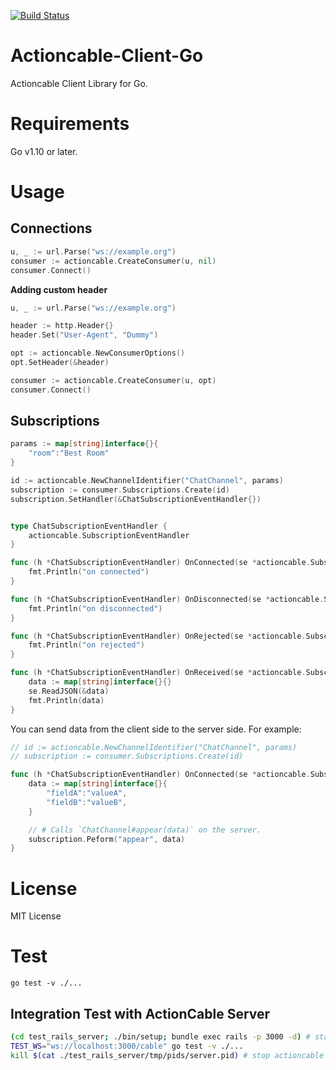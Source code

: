 [![Build Status](https://travis-ci.org/potato2003/actioncable-client-go.svg?branch=master)](https://travis-ci.org/potato2003/actioncable-client-go)

# Actioncable-Client-Go

Actioncable Client Library for Go.

# Requirements

Go v1.10 or later.

# Usage

## Connections

```go
u, _ := url.Parse("ws://example.org")
consumer := actioncable.CreateConsumer(u, nil)
consumer.Connect()
```

**Adding custom header**

```go
u, _ := url.Parse("ws://example.org")

header := http.Header{}
header.Set("User-Agent", "Dummy")

opt := actioncable.NewConsumerOptions()
opt.SetHeader(&header)

consumer := actioncable.CreateConsumer(u, opt)
consumer.Connect()
```

## Subscriptions

```go
params := map[string]interface{}{
    "room":"Best Room"
}

id := actioncable.NewChannelIdentifier("ChatChannel", params)
subscription := consumer.Subscriptions.Create(id)
subscription.SetHandler(&ChatSubscriptionEventHandler{})


type ChatSubscriptionEventHandler {
    actioncable.SubscriptionEventHandler
}

func (h *ChatSubscriptionEventHandler) OnConnected(se *actioncable.SubscriptionEvent) {
    fmt.Println("on connected")
}

func (h *ChatSubscriptionEventHandler) OnDisconnected(se *actioncable.SubscriptionEvent) {
    fmt.Println("on disconnected")
}

func (h *ChatSubscriptionEventHandler) OnRejected(se *actioncable.SubscriptionEvent) {
    fmt.Println("on rejected")
}

func (h *ChatSubscriptionEventHandler) OnReceived(se *actioncable.SubscriptionEvent) {
    data := map[string]interface{}{}
    se.ReadJSON(&data)
    fmt.Println(data)
}
```

You can send data from the client side to the server side. For example:

```go
// id := actioncable.NewChannelIdentifier("ChatChannel", params)
// subscription := consumer.Subscriptions.Create(id)

func (h *ChatSubscriptionEventHandler) OnConnected(se *actioncable.SubscriptionEvent) {
    data := map[string]interface{}{
        "fieldA":"valueA",
        "fieldB":"valueB",
    }

    // # Calls `ChatChannel#appear(data)` on the server.
    subscription.Peform("appear", data)
}
```

# License

MIT License

# Test

```
go test -v ./...
```

## Integration Test with ActionCable Server

```bash
(cd test_rails_server; ./bin/setup; bundle exec rails -p 3000 -d) # start actioncable server
TEST_WS="ws://localhost:3000/cable" go test -v ./...
kill $(cat ./test_rails_server/tmp/pids/server.pid) # stop actioncable server

```
